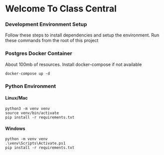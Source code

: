 # Welcome To Class Central


### Development Environment Setup
Follow these steps to install dependencies and setup the environment. Run these commands from the root of this project


### Postgres Docker Container
About 100mb of resources. Install docker-compose if not available
```
docker-compose up -d
```


### Python Environment

#### Linux/Mac
```
python3 -m venv venv
source venv/bin/activate
pip install -r requirements.txt
```

#### Windows
```
python -m venv venv
.\venv\Scripts\Activate.ps1
pip install -r requirements.txt
```



